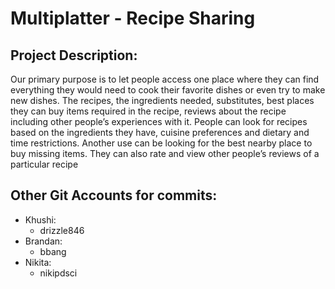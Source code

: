 # Multiplatter - Recipe Sharing

## Project Description:

Our primary purpose is to let people access one place where they can find everything they
would need to cook their favorite dishes or even try to make new dishes. The recipes, the
ingredients needed, substitutes, best places they can buy items required in the recipe, reviews
about the recipe including other people’s experiences with it. People can look for recipes based
on the ingredients they have, cuisine preferences and dietary and time restrictions. Another use
can be looking for the best nearby place to buy missing items. They can also rate and view
other people’s reviews of a particular recipe

## Other Git Accounts for commits:
- Khushi:
  - drizzle846
- Brandan:
  - bbang
- Nikita:
  - nikipdsci     
